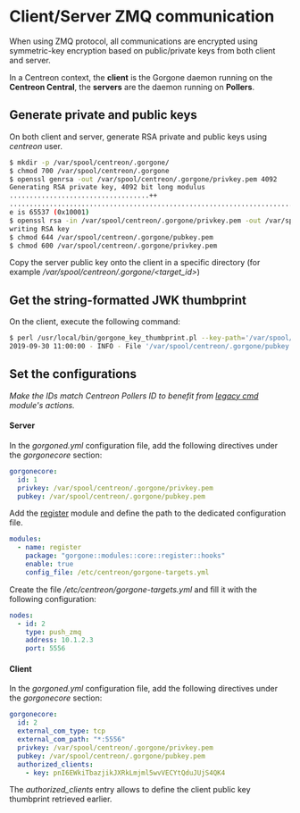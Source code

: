 # Client/Server ZMQ communication

When using ZMQ protocol, all communications are encrypted using symmetric-key encryption based on public/private keys from both client and server.

In a Centreon context, the **client** is the Gorgone daemon running on the **Centreon Central**, the **servers** are the daemon running on **Pollers**.

## Generate private and public keys

On both client and server, generate RSA private and public keys using *centreon* user.

```bash
$ mkdir -p /var/spool/centreon/.gorgone/
$ chmod 700 /var/spool/centreon/.gorgone
$ openssl genrsa -out /var/spool/centreon/.gorgone/privkey.pem 4092
Generating RSA private key, 4092 bit long modulus
...................................++
...........................................................................................................................................................................++
e is 65537 (0x10001)
$ openssl rsa -in /var/spool/centreon/.gorgone/privkey.pem -out /var/spool/centreon/.gorgone/pubkey.pem -pubout -outform PEM
writing RSA key
$ chmod 644 /var/spool/centreon/.gorgone/pubkey.pem
$ chmod 600 /var/spool/centreon/.gorgone/privkey.pem
```

Copy the server public key onto the client in a specific directory (for example */var/spool/centreon/.gorgone/<target_id>*)

## Get the string-formatted JWK thumbprint

On the client, execute the following command:

```bash
$ perl /usr/local/bin/gorgone_key_thumbprint.pl --key-path='/var/spool/centreon/.gorgone/pubkey.pem'
2019-09-30 11:00:00 - INFO - File '/var/spool/centreon/.gorgone/pubkey.pem' JWK thumbprint: pnI6EWkiTbazjikJXRkLmjml5wvVECYtQduJUjS4QK4
```

## Set the configurations

*Make the IDs match Centreon Pollers ID to benefit from [legacy cmd](../docs/modules/core/legacycmd.md) module's actions.*

#### Server

In the *gorgoned.yml* configuration file, add the following directives under the *gorgonecore* section:

```yaml
gorgonecore:
  id: 1
  privkey: /var/spool/centreon/.gorgone/privkey.pem
  pubkey: /var/spool/centreon/.gorgone/pubkey.pem
```

Add the [register](../docs/modules/core/register.md) module and define the path to the dedicated configuration file.

```yaml
modules:
  - name: register
    package: "gorgone::modules::core::register::hooks"
    enable: true
    config_file: /etc/centreon/gorgone-targets.yml
```

Create the file */etc/centreon/gorgone-targets.yml* and fill it with the following configuration:

```yaml
nodes:
  - id: 2
    type: push_zmq
    address: 10.1.2.3
    port: 5556
```

#### Client

In the *gorgoned.yml* configuration file, add the following directives under the *gorgonecore* section:

```yaml
gorgonecore:
  id: 2
  external_com_type: tcp
  external_com_path: "*:5556"
  privkey: /var/spool/centreon/.gorgone/privkey.pem
  pubkey: /var/spool/centreon/.gorgone/pubkey.pem
  authorized_clients:
    - key: pnI6EWkiTbazjikJXRkLmjml5wvVECYtQduJUjS4QK4
```

The *authorized_clients* entry allows to define the client public key thumbprint retrieved earlier.
